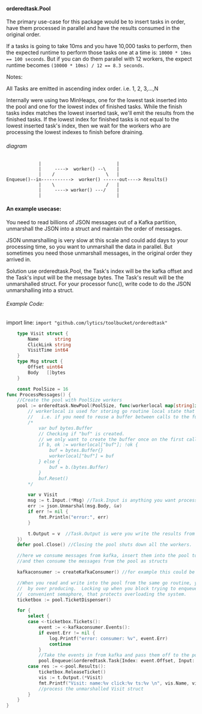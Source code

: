 #### orderedtask.Pool 

The primary use-case for this package would be to insert tasks in order, have them
processed in parallel and have the results consumed in the original order.  

If a tasks is going to take 10ms and you have 10,000 tasks to perform, then the expected runtime
to perform those tasks one at a time is: `10000 * 10ms == 100 seconds`.  But if you can do them 
parallel with 12 workers, the expect runtime becomes `(10000 * 10ms) / 12 == 8.3 seconds`.

Notes: 

All Tasks are emitted in ascending index order.   i.e. 1, 2, 3,...,N

Internally were using two MinHeaps, one for the lowest task inserted into the pool and 
one for the lowest index of finished tasks.  While the finish tasks index matches the
lowest inserted task, we'll emit the results from the finished tasks.  If the lowest
index for finished tasks is not equal to the lowest inserted task's index, then we wait for
the workers who are processing the lowest indexes to finish before draining.

###### diagram 

```
	        |                            |
	        |     ---->  worker() --\    |
	        |    /                   \   |
Enqueue()--in----------->  worker() ------out----> Results()
	        |    \                   /   |
	        |     ----> worker() ---/    |
	        |                            |
```



#### An example usecase:

You need to read billions of JSON messages out of a Kafka partition, unmarshall the JSON
into a struct and maintain the order of messages.

JSON unmarshalling is very slow at this scale and could add days to your processing time, so you want
to unmarshall the data in parallel.  But sometimes you need those unmarshall messages, in the
original order they arrived in.

Solution use orderedtask.Pool, the Task's index will be the kafka offset and the Task's input
will be the message bytes.   The Task's result will be the unmarshalled struct.  For your
processor func(),  write code to do the JSON unmarshalling into a struct.


###### Example Code:
import line: `import "github.com/lytics/toolbucket/orderedtask"`


```go
	type Visit struct {
		Name      string
		ClickLink string
		VisitTime int64
	}
	type Msg struct {
		Offset uint64
		Body   []bytes
	}

	const PoolSize = 16
func ProcessMessages() {
	//Create the pool with PoolSize workers
	pool := orderedtask.NewPool(PoolSize, func(workerlocal map[string]interface{}, t *orderedtask.Task) {
		// workerlocal is used for storing go routine local state that isn't shared between workers.
		//   i.e. if you need to reuse a buffer between calls to the function. 
		/*
			var buf bytes.Buffer
			// Checking if "buf" is created.
			// we only want to create the buffer once on the first call to this worker!
			if b, ok := workerlocal["buf"]; !ok { 
				buf = bytes.Buffer{}
				workerlocal["buf"] = buf
			} else {
				buf = b.(bytes.Buffer)
			}
			buf.Reset()
		*/

		var v Visit
		msg := t.Input.(*Msg) //Task.Input is anything you want processed in the pull.
		err := json.Unmarshal(msg.Body, &v)
		if err != nil {
			fmt.Println("error:", err)
		}

		t.Output = v  //Task.Output is were you write the results from the task.
	})
	defer pool.Close() //Closing the pool shuts down all the workers.

	//here we consume messages from kafka, insert them into the pool to be unmarshalled
	//and then consume the messages from the pool as structs

	kafkaconsumer := createKafkaConsumer() //for example this could be a https://github.com/Shopify/sarama consumer, reading messages from kafka8.

	//When you read and write into the pool from the same go routine, you run the risk of a deadlock 
	//  by over producing.  Locking up when you block trying to enqueue.  To prevent this we provided a  
	//  convenient semaphore, that protects overloading the system.
	ticketbox := pool.TicketDispenser()

	for {
		select {
		case <-ticketbox.Tickets():
			event := <-kafkaconsumer.Events():
			if event.Err != nil {
				log.Printf("error: consumer: %v", event.Err)
				continue
			}
			//Take the events in from kafka and pass them off to the pool to be unmarshal'ed
			pool.Enqueue(&orderedtask.Task{Index: event.Offset, Input: &Msg{event.Offset, event.Message}})
		case res := <-pool.Results():
			ticketbox.ReleaseTicket()
			vis := t.Output.(*Visit)
			fmt.Printf("Visit: name:%v click:%v ts:%v \n", vis.Name, vis.ClickLink, vis.VisitTime)
			//process the unmarshalled Visit struct
		}
	}
}
```







